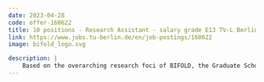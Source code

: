 ```yaml
---
date: 2023-04-28
code: offer-160622
title: 10 positions - Research Assistant - salary grade E13 TV-L Berliner Hochschulen
link: https://www.jobs.tu-berlin.de/en/job-postings/160622
image: bifold_logo.svg

description: |
    Based on the overarching research foci of BIFOLD, the Graduate School offers PhD projects in the areas of current challenges in Al, Data Science (DS) and distributed analysis of large amounts of data, with focus on DM, ML, and their intersection; including the development of novel theories, algorithms, and technologies, as well as prototypical systems and tools. The topics within foundational research in DM and scalable data processing range from distributed DM to secure big data processing, knowledge and research data management, semantic technologies, data programming languages and their compilation, in particular automatic parallelization, distribution, and hardware adaptation as well as the processing of data in the Internet of Things. In this context, the focus lies in the development of novel systems and technologies. Topics within foundational research in ML include Bayesian inference, deep learning, reinforcement learning, and secure ML. Representative topics within the intersection of DM and ML include information integration, information visualization, and data cleansing, in terms of both individual steps and the holistic examination of (data) modelling in iterative and exploratory processes of Al applications in the sciences, medicine and humanities. Another relevant area is that of responsible Al, which aims to provide methods and technologies for Al applications to become understandable, reproducible, and compliant with ethical and legal frameworks.
---
```

